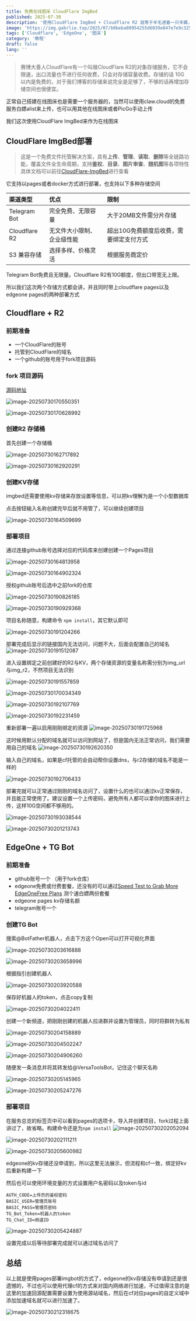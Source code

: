 ```yaml
---
title: 免费在线图床 CloudFlare ImgBed
published: 2025-07-30
description: '使用CloudFlare ImgBed + Cloudflare R2 就等于羊毛逮着一只羊薅，不过tg bot无限存储与无限流量也确实很香'
image: 'https://img.gabrlie.top/2025/07/b0beba80954255d6039e847e7e9c325c.png'
tags: ['Cloudflare', 'EdgeOne', '图床']
category: '教程'
draft: false 
lang: ''
---
```

> 赛博大善人CloudFlare有一个叫做CloudFlare R2的对象存储服务，它不会限速，出口流量也不进行任何收费，只会对存储容量收费。存储的话 10G 以内是免费的，对于我们博客的存储来说完全是足够了，不够的话再增加存储空间也很便宜。

正常自己搭建在线图床也是需要一个服务器的，当然可以使用claw.cloud的免费服务白嫖alist来上传，也可以用其他在线图床或者PicGo手动上传

我们这次使用CloudFlare ImgBed来作为在线图床

## CloudFlare ImgBed部署

> 这是一个免费文件托管解决方案，具有**上传**、**管理**、**读取**、**删除**等全链路功能，覆盖文件全生命周期，支持**鉴权**、**目录**、**图片审查**、**随机图**等各项特性
> 具体文档可以前往[CloudFlare-ImgBed](https://github.com/MarSeventh/CloudFlare-ImgBed)进行查看

它支持以pages或者docker方式进行部署，也支持以下多种存储空间

| 渠道类型      | 优点                       | 限制                                    |
| :------------ | :------------------------- | :-------------------------------------- |
| Telegram Bot  | 完全免费、无限容量         | 大于20MB文件需分片存储                  |
| Cloudflare R2 | 无文件大小限制、企业级性能 | 超出10G免费额度后收费，需要绑定支付方式 |
| S3 兼容存储   | 选择多样、价格灵活         | 根据服务商定价                          |

Telegram Bot免费且无限量。Cloudflare R2有10G额度，但出口带宽无上限。

所以我们这次两个存储方式都会讲，并且同时带上cloudflare pages以及edgeone pages的两种部署方式

## Cloudflare + R2

### 前期准备

- 一个CloudFlare的账号
- 托管到CloudFlare的域名
- 一个github的账号用于fork项目源码

### fork 项目源码

[源码地址](https://github.com/MarSeventh/CloudFlare-ImgBed)

![image-20250730170550351](https://img.gabrlie.top/2025/07/17daa0580e6d6356dc18ffbec6c70464.png)

![image-20250730170628992](https://img.gabrlie.top/2025/07/df11bcb4f9379f58d95cc7552c656225.png)

### 创建R2 存储桶

首先创建一个存储桶

![image-20250730162717892](https://img.gabrlie.top/2025/07/89763e7f9267be247abdd3c9c60ca817.png)

![image-20250730162920291](https://img.gabrlie.top/2025/07/fa8ed6d7ec81f1d63bc8fdf483654b44.png)

### 创建KV存储

imgbed还需要使用kv存储来存放设置等信息，可以把kv理解为是一个小型数据库

点击按钮输入名称创建完毕后就不用管了，可以继续创建项目

![image-20250730164509699](https://img.gabrlie.top/2025/07/4fb72edf06700baca5cc6d53df368261.png)

### 部署项目

通过连接github账号选择对应的代码库来创建创建一个Pages项目

![image-20250730164813958](https://img.gabrlie.top/2025/07/a0128cf46a4231ffe170e67b7e7ec9bd.png)

![image-20250730164902324](https://img.gabrlie.top/2025/07/01c99fe1dd5098043b4801150eddf7b6.png)

授权github账号后选中之前fork的仓库

![image-20250730190826185](https://img.gabrlie.top/2025/07/81c411723835d9e712aa78506bcb48d5.png)

![image-20250730190929368](https://img.gabrlie.top/2025/07/f28a7140bdea5473551d3c61df2ad933.png)

项目名称随意，构建命令 `npm install`，其它默认即可

![image-20250730191204266](https://img.gabrlie.top/2025/07/99aa449b6c931577a8cfda83afd89c6d.png)

部署完成后显示的链接国内无法访问，问题不大，后面会配置自己的域名
![image-20250730191512087](https://img.gabrlie.top/2025/07/da567acfd00098b91614c5da2632dcd7.png)

进入设置绑定之前创建好的R2与KV，两个存储资源的变量名称需分别为img_url与img_r2，不然项目无法识别

![image-20250730191557859](https://img.gabrlie.top/2025/07/98a1e315ced37b10ce6de6c58c1c24bb.png)

![image-20250730170034349](C:\Users\13761\AppData\Roaming\Typora\typora-user-images\image-20250730170034349.png)

![image-20250730192107769](https://img.gabrlie.top/2025/07/f8036d195641cd4a742998570cdea691.png)

![image-20250730192231459](https://img.gabrlie.top/2025/07/e5d486c7219634e8f2bf80e3d5914cb9.png)

重新部署一遍以启用刚刚绑定的资源
![image-20250730191725968](https://img.gabrlie.top/2025/07/b4c3c16d2427fe76d8c1de71e7026478.png)

这时候用默认分配的域名就可以访问到网站了，但是国内无法正常访问，我们需要用自己的域名
![image-20250730192620350](https://img.gabrlie.top/2025/07/c1aa90339e9eb5d4ceed50f289c975c8.png)

输入自己的域名，如果是cf托管的会自动帮你设置dns，与r2存储的域名不能是一样的

![image-20250730192706433](https://img.gabrlie.top/2025/07/4fc630836dbfdf2bc744349dd3e4fa90.png)

部署完就可以正常通过刚刚的域名访问了，设置什么的也可以通过kv正常保存，并且能正常使用了。建议设置一个上传密码，避免所有人都可以拿你的图床进行上传，这样10G空间都不够用的。

![image-20250730193038544](https://img.gabrlie.top/2025/07/097b3bc1adceadc18702cf764cc26fbe.png)

![image-20250730201213743](https://img.gabrlie.top/2025/07/b0beba80954255d6039e847e7e9c325c.png)

## EdgeOne + TG Bot

### 前期准备

- github账号一个 （用于fork仓库）
- edgeone免费或付费套餐，还没有的可以通过[Speed Test to Grab More EdgeOneFree Plans](https://edgeone.ai/zh/get-free-plan) 测个速白嫖两份套餐
- edgeone pages kv存储名额
- telegram账号一个

### 创建TG Bot

搜索@BotFather机器人，点击下方这个Open可以打开可视化界面

![image-20250730203616888](https://img.gabrlie.top/2025/07/fd0145d3a575a81abfb8be060a5548cf.png)

![image-20250730203658996](https://img.gabrlie.top/2025/07/95069f6c4ea29405cc3fb04a5d4802b1.png)

根据指引创建机器人

![image-20250730203920588](https://img.gabrlie.top/2025/07/ae5319202003ac6f2434aadc9cdf8197.png)

保存好机器人的token，点击copy复制

![image-20250730204022411](https://img.gabrlie.top/2025/07/5e70bca9f69000b1085a6c5dc660c41b.png)

创建一个新频道，把刚刚创建的机器人拉进群并设置为管理员，同时将群转为私有

![image-20250730204158889](https://img.gabrlie.top/2025/07/36ffff66dc950c6b1ea0fb18b971b62f.png)



![image-20250730204502247](https://img.gabrlie.top/2025/07/79c48f7bbb91eec711657166355a6293.png)

![image-20250730204906260](https://img.gabrlie.top/2025/07/299e068afd7149eb7f99a862f49241fb.png)

随便发一条消息并将其转发给@VersaToolsBot，记住这个聊天名称

![image-20250730205145965](https://img.gabrlie.top/2025/07/ce5c7a7fcb63a4da2a148ce5ca79a858.png)

![image-20250730205247276](https://img.gabrlie.top/2025/07/f3d0b45a83dc6d86abf789277754f5f2.png)

### 部署项目

在服务总览的标签页中可以看到pages的选项卡，导入并创建项目，fork过程上面讲过了，故省略。构建命令还是为`npm install`
![image-20250730202052094](https://img.gabrlie.top/2025/07/16fbdea91f0053510878c8900542d0e1.png)

 ![image-20250730202111211](https://img.gabrlie.top/2025/07/96670948e53f9f62fc038073b9ded3f4.png)

![image-20250730205600982](https://img.gabrlie.top/2025/07/e26b2142d42e9ff05410bc8a156aa40b.png)

edgeone的kv存储还没申请到，所以这里无法展示，但流程和cf一致，绑定好kv后重新构建一下

然后也可以使用环境变量的方式设置用户名密码以及token与id

``````环境变量
AUTH_CODE=上传页的鉴权密码
BASIC_USER=管理员账号
BASIC_PASS=管理员密码
TG_Bot_Token=机器人的token
TG_Chat_ID=频道ID
``````

![image-20250730205424887](https://img.gabrlie.top/2025/07/da709a18af43d8789f19a2960e4d93d4.png)

设置完成以后等待部署完成就可以通过域名访问了

## 总结

以上就是使用pages部署imgbot的方式了，edgeone的kv存储没有申请到还是很遗憾的，不过也可以使用代理cf的方式来对国内网络进行加速，不过值得注意的是这里的加速回源配置需要设置为使用源站域名，然后在cf对应pages的自定义域中添加加速域名就可以进行加速了。

![image-20250730212318675](https://img.gabrlie.top/2025/07/f34e4f8e5912513fa6e65bd434187ef9.png)


